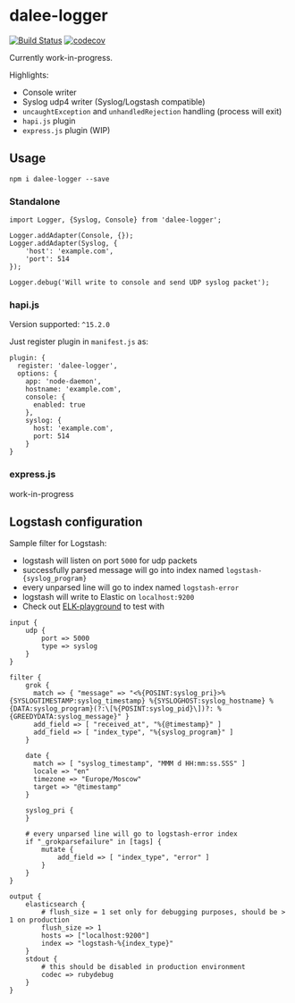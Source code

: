 # dalee-logger

[![Build Status](https://travis-ci.org/Dalee/node-logger.svg?branch=master)](https://travis-ci.org/Dalee/node-logger)
[![codecov](https://codecov.io/gh/Dalee/node-logger/branch/master/graph/badge.svg)](https://codecov.io/gh/Dalee/node-logger)


Currently work-in-progress.

Highlights:

* Console writer
* Syslog udp4 writer (Syslog/Logstash compatible)
* `uncaughtException` and `unhandledRejection` handling (process will exit)
* `hapi.js` plugin
* `express.js` plugin (WIP)

## Usage

`npm i dalee-logger --save`

### Standalone

```
import Logger, {Syslog, Console} from 'dalee-logger';

Logger.addAdapter(Console, {});
Logger.addAdapter(Syslog, {
    'host': 'example.com',
    'port': 514
});

Logger.debug('Will write to console and send UDP syslog packet');
```

### hapi.js

Version supported: `^15.2.0`

Just register plugin in `manifest.js` as:
```
plugin: {
  register: 'dalee-logger',
  options: {
    app: 'node-daemon',
    hostname: 'example.com',
    console: {
      enabled: true
    },
    syslog: {
      host: 'example.com',
      port: 514
    }
}
```

### express.js

work-in-progress


## Logstash configuration

Sample filter for Logstash:

 * logstash will listen on port `5000` for udp packets
 * successfully parsed message will go into index named `logstash-{syslog_program}`
 * every unparsed line will go to index named `logstash-error`
 * logstash will write to Elastic on `localhost:9200`
 * Check out [ELK-playground](https://github.com/Dalee/elk-playground) to test with

```
input {
    udp {
        port => 5000
        type => syslog
    }
}

filter {
    grok {
      match => { "message" => "<%{POSINT:syslog_pri}>%{SYSLOGTIMESTAMP:syslog_timestamp} %{SYSLOGHOST:syslog_hostname} %{DATA:syslog_program}(?:\[%{POSINT:syslog_pid}\])?: %{GREEDYDATA:syslog_message}" }
      add_field => [ "received_at", "%{@timestamp}" ]
      add_field => [ "index_type", "%{syslog_program}" ]
    }

    date {
      match => [ "syslog_timestamp", "MMM d HH:mm:ss.SSS" ]
      locale => "en"
      timezone => "Europe/Moscow"
      target => "@timestamp"
    }

    syslog_pri {
    }

    # every unparsed line will go to logstash-error index
    if "_grokparsefailure" in [tags] {
        mutate {
            add_field => [ "index_type", "error" ]
        }
    }
}

output {
    elasticsearch {
        # flush_size = 1 set only for debugging purposes, should be > 1 on production
        flush_size => 1
        hosts => ["localhost:9200"]
        index => "logstash-%{index_type}"
    }
    stdout {
        # this should be disabled in production environment
        codec => rubydebug
    }
}
```
